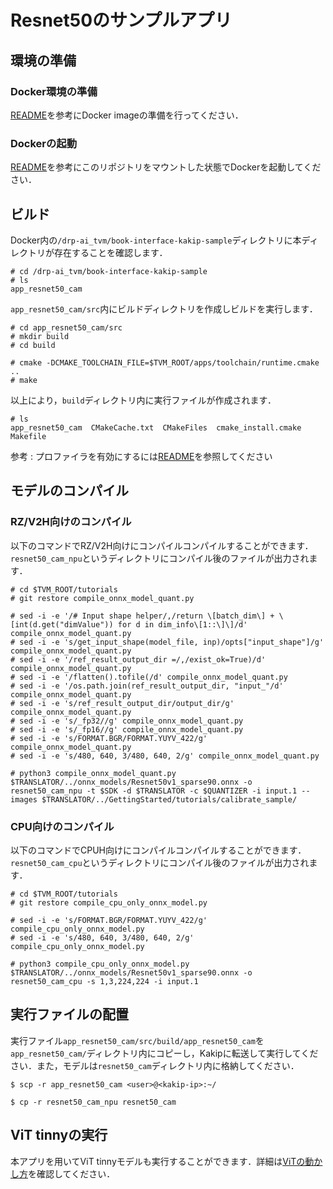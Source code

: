 # Resnet50のサンプルアプリ

## 環境の準備

### Docker環境の準備

[README](../README.md)を参考にDocker imageの準備を行ってください．

### Dockerの起動

[README](../README.md)を参考にこのリポジトリをマウントした状態でDockerを起動してください．


## ビルド

Docker内の`/drp-ai_tvm/book-interface-kakip-sample`ディレクトリに本ディレクトリが存在することを確認します．
```
# cd /drp-ai_tvm/book-interface-kakip-sample
# ls
app_resnet50_cam
```

`app_resnet50_cam/src`内にビルドディレクトリを作成しビルドを実行します．
```
# cd app_resnet50_cam/src
# mkdir build
# cd build

# cmake -DCMAKE_TOOLCHAIN_FILE=$TVM_ROOT/apps/toolchain/runtime.cmake ..
# make
```
以上により，`build`ディレクトリ内に実行ファイルが作成されます．

```
# ls
app_resnet50_cam  CMakeCache.txt  CMakeFiles  cmake_install.cmake  Makefile
```

参考 : プロファイラを有効にするには[README](../README.md)を参照してください


## モデルのコンパイル

### RZ/V2H向けのコンパイル
以下のコマンドでRZ/V2H向けにコンパイルコンパイルすることができます．
`resnet50_cam_npu`というディレクトリにコンパイル後のファイルが出力されます．

```
# cd $TVM_ROOT/tutorials
# git restore compile_onnx_model_quant.py

# sed -i -e '/# Input shape helper/,/return \[batch_dim\] + \[int(d.get("dimValue")) for d in dim_info\[1::\]\]/d' compile_onnx_model_quant.py
# sed -i -e 's/get_input_shape(model_file, inp)/opts["input_shape"]/g' compile_onnx_model_quant.py
# sed -i -e '/ref_result_output_dir =/,/exist_ok=True)/d' compile_onnx_model_quant.py
# sed -i -e '/flatten().tofile(/d' compile_onnx_model_quant.py
# sed -i -e '/os.path.join(ref_result_output_dir, "input_"/d' compile_onnx_model_quant.py
# sed -i -e 's/ref_result_output_dir/output_dir/g' compile_onnx_model_quant.py
# sed -i -e 's/_fp32//g' compile_onnx_model_quant.py 
# sed -i -e 's/_fp16//g' compile_onnx_model_quant.py
# sed -i -e 's/FORMAT.BGR/FORMAT.YUYV_422/g' compile_onnx_model_quant.py
# sed -i -e 's/480, 640, 3/480, 640, 2/g' compile_onnx_model_quant.py

# python3 compile_onnx_model_quant.py $TRANSLATOR/../onnx_models/Resnet50v1_sparse90.onnx -o resnet50_cam_npu -t $SDK -d $TRANSLATOR -c $QUANTIZER -i input.1 --images $TRANSLATOR/../GettingStarted/tutorials/calibrate_sample/
```

### CPU向けのコンパイル
以下のコマンドでCPUH向けにコンパイルコンパイルすることができます．
`resnet50_cam_cpu`というディレクトリにコンパイル後のファイルが出力されます．

```
# cd $TVM_ROOT/tutorials
# git restore compile_cpu_only_onnx_model.py

# sed -i -e 's/FORMAT.BGR/FORMAT.YUYV_422/g' compile_cpu_only_onnx_model.py
# sed -i -e 's/480, 640, 3/480, 640, 2/g' compile_cpu_only_onnx_model.py

# python3 compile_cpu_only_onnx_model.py $TRANSLATOR/../onnx_models/Resnet50v1_sparse90.onnx -o resnet50_cam_cpu -s 1,3,224,224 -i input.1
```

## 実行ファイルの配置

実行ファイル`app_resnet50_cam/src/build/app_resnet50_cam`を`app_resnet50_cam/`ディレクトリ内にコピーし，Kakipに転送して実行してください．また，モデルは`resnet50_cam`ディレクトリ内に格納してください．

```
$ scp -r app_resnet50_cam <user>@<kakip-ip>:~/
```
```
$ cp -r resnet50_cam_npu resnet50_cam
```

## ViT tinnyの実行

本アプリを用いてViT tinnyモデルも実行することができます．詳細は[ViTの動かし方](./ViT.md)を確認してください．
